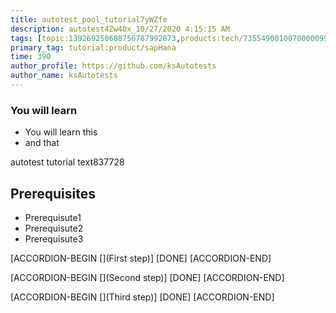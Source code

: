 ```yaml
---
title: autotest_pool_tutorial7yWZfe
description: autotest4Zw40x_10/27/2020 4:15:15 AM
tags: [topic:139269250608756787992873,products:tech/73554900100700000996,tutorial:experience/advanced]
primary_tag: tutorial:product/sapHana
time: 390
author_profile: https://github.com/ksAutotests
author_name: ksAutotests
---
```

### You will learn
- You will learn this
- and that

autotest tutorial text837728

## Prerequisites
- Prerequisute1
- Prerequisute2
- Prerequisute3

[ACCORDION-BEGIN [](First step)]
[DONE]
[ACCORDION-END]

[ACCORDION-BEGIN [](Second step)]
[DONE]
[ACCORDION-END]

[ACCORDION-BEGIN [](Third step)]
[DONE]
[ACCORDION-END]

